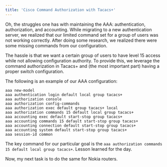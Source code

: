 ```yaml
---
title: 'Cisco Command Authorization with Tacacs+'
---
```


Oh, the struggles one has with maintaining the AAA: authentication, authorization, and accounting.  While migrating to a new authentication server, we realized that our limited command set for a group of users was not working correctly.  After doing some research, we realized there were some missing commands from our configuration.

The hassle is that we want a certain group of users to have level 15 access while not allowing configuration authority.  To provide this, we leverage the command authorization in Tacacs+ and (the most important part) having a proper switch configuration.  

The following is an example of our AAA configuration:

```
aaa new-model
aaa authentication login default local group tacacs+
aaa authorization console
aaa authorization config-commands
aaa authorization exec default group tacacs+ local
aaa authorization commands 15 default local group tacacs+
aaa accounting exec default start-stop group tacacs+
aaa accounting commands 15 default start-stop group tacacs+
aaa accounting connection default start-stop group tacacs+
aaa accounting system default start-stop group tacacs+
aaa session-id common
```
The key command for our particular goal is the `aaa authorization commands 15 default local group tacacs+`.  Lesson learned for the day.  

Now, my next task is to do the same for Nokia routers.  